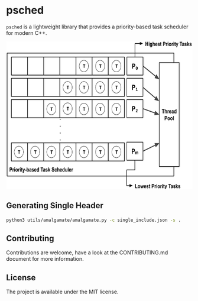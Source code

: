 # psched

`psched` is a lightweight library that provides a priority-based task scheduler for modern C++.

<p align="center">
  <img height="400" src="img/priority_scheduling.png"/>  
</p>

## Generating Single Header

```bash
python3 utils/amalgamate/amalgamate.py -c single_include.json -s .
```

## Contributing
Contributions are welcome, have a look at the CONTRIBUTING.md document for more information.

## License
The project is available under the MIT license.
